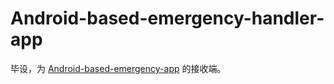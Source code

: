 # Android-based-emergency-handler-app

毕设，为 [Android-based-emergency-app](https://github.com/CottonCandyZ/Android-based-emergency-app) 的接收端。
